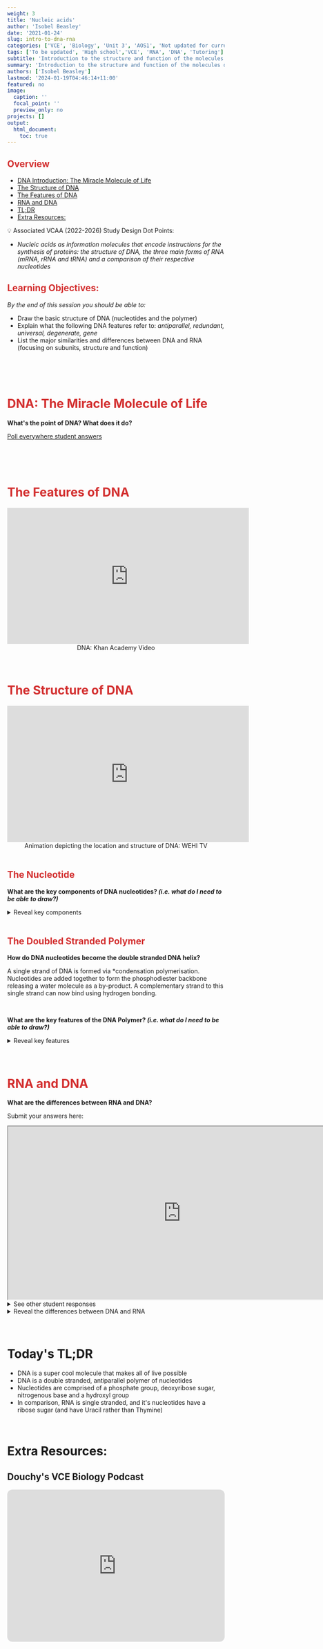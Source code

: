 ```yaml
---
weight: 3
title: 'Nucleic acids'
author: 'Isobel Beasley'
date: '2021-01-24'
slug: intro-to-dna-rna
categories: ['VCE', 'Biology', 'Unit 3', 'AOS1', 'Not updated for current study design']
tags: ['To be updated', 'High school','VCE', 'RNA', 'DNA', 'Tutoring']
subtitle: 'Introduction to the structure and function of the molecules of life: DNA, mRNA, tRNA, and rRNA'
summary: 'Introduction to the structure and function of the molecules of life: DNA, mRNA, tRNA, and rRNA'
authors: ['Isobel Beasley']
lastmod: '2024-01-19T04:46:14+11:00'
featured: no
image:
  caption: ''
  focal_point: ''
  preview_only: no
projects: []
output: 
  html_document:
    toc: true 
---
```


<h2 style="color:#D32F2F"> Overview </h2>

- [DNA Introduction: The Miracle Molecule of Life](#dna:-the-miracle-molecule-of-life)
- [The Structure of DNA](#the-structure-of-dna)
- [The Features of DNA](#the-features-of-dna)
- [RNA and DNA](#rna-and-dna)
- [TL;DR](#todays-tldr)
- [Extra Resources:](#extra-resources)


<aside>
💡 Associated VCAA (2022-2026) Study Design Dot Points:               <br> 
<ul> <i> 
<li> 
Nucleic acids as information molecules that encode instructions for the synthesis of proteins: the structure of DNA, the three main forms of RNA (mRNA, rRNA and tRNA) and a comparison of their respective nucleotides
</li> 
</i> </ul> 
</aside>



<h2 style="color:#D32F2F"> Learning Objectives: </h2>

*By the end of this session you should be able to:* 

- Draw the basic structure of DNA (nucleotides and the polymer)
- Explain what the following DNA features refer to: *antiparallel, redundant, universal, degenerate, gene*
- List the major similarities and differences between DNA and RNA (focusing on subunits, structure and function)



<br> 
<br>
<br> 

<h1 style="color:#D32F2F"> DNA: The Miracle Molecule of Life </h1> 

<b> What's the point of DNA? What does it do? </b>

[Poll everywhere student answers](https://embed.polleverywhere.com/discourses/o7pm8rXqTyTr8dFpp0Vw2?controls=none&short_poll=true)

<br> 
<br>
<br> 

<h1 style="color:#D32F2F"> The Features of DNA </h1>

<center>

<iframe width="560" height="315" src="https://www.youtube-nocookie.com/embed/_-vZ_g7K6P0?si=IOEBW9XgpKdTa1Zs" title="YouTube video player" frameborder="0" allow="accelerometer; autoplay; clipboard-write; encrypted-media; gyroscope; picture-in-picture; web-share" allowfullscreen></iframe>

<br>
DNA: Khan Academy Video 
</center>

<br> 
<br> 

<h1 style="color:#D32F2F"> The Structure of DNA </h1>

<center>

<iframe width="560" height="315" src="https://www.youtube-nocookie.com/embed/7Hk9jct2ozY?si=tUbFraR6Ku0iJxLK" title="YouTube video player" frameborder="0" allow="accelerometer; autoplay; clipboard-write; encrypted-media; gyroscope; picture-in-picture; web-share" allowfullscreen></iframe>


<br> 
Animation depicting the location and structure of DNA: WEHI TV 
</center>

<br> 

<h2 style="color:#D32F2F"> The Nucleotide </h2> 

<b> What are the key components of DNA nucleotides? <i> (i.e. what do I need to be able to draw?) </i> </b>

<details> <summary> Reveal key components </summary> 
    - Nitrogenous Base
    - Phosphate Group (Negatively Charged)
    - Deoxyribose Sugar
</details> 

<br> 

<h2 style="color:#D32F2F"> The Doubled Stranded Polymer </h2> 

<b> How do DNA nucleotides become the double stranded DNA helix? </b> 
    
A single strand of DNA is formed via *condensation polymerisation. Nucleotides are added together to form the phosphodiester backbone releasing a water molecule as a by-product. A complementary strand to this single strand can now bind using hydrogen bonding. 

<br> 

<b> What are the key features of the DNA Polymer? <i> (i.e. what do I need to be able to draw?) </i> </b> 

<details> <summary> Reveal key features </summary>
<ul>
<li>
Nucleotides
</li>
<li>
Phosphodiester backbone
</li>
<li>
Complementary Base Pairing
</li>
<li>
Antiparallel strands 
</li>
</ul> 
</details> 

<br> 
<br> 
    
<h1 style="color:#D32F2F"> RNA and DNA </h1> 

<b> What are the differences between RNA and DNA? </b> 

Submit your answers here: 
<iframe src="https://pollev-embeds.com/isobelbeasle182" width="800px" height="400px"></iframe>

<br>

<details> <summary> See other student responses </summary>

<iframe src="https://embed.polleverywhere.com/discourses/bnf9RhrM1atuCpYsq5P2E?controls=none&short_poll=true" width="800px" height="600px"></iframe>

</details> 

<details> <summary> Reveal the differences between DNA and RNA </summary> 
    - RNA is a short lived molecule which is more easily transported within the cell
        - mRNA: ***“to carry specific amino acids to the ribosome for protein synthesis”*** VCAA
        - rRNA: to be a ***“structural component of the ribosomes”*** and catalyse the assembly of amino acids into protein chains
        - tRNA: ***“to carry information from the nucleus to the ribosome for protein synthesis”*** VCAA
    - DNA is a long lived, stable molecule which resides in the nucleus.
</details> 

<br>
<br>
    

# Today's TL;DR

- DNA is a super cool molecule that makes all of live possible
- DNA is a double stranded, antiparallel polymer of nucleotides
- Nucleotides are comprised of a phosphate group, deoxyribose sugar, nitrogenous base and a hydroxyl group
- In comparison, RNA is single stranded, and it's nucleotides have a ribose sugar (and have Uracil rather than Thymine)

<br> 

# Extra Resources:

## Douchy's VCE Biology Podcast

<iframe style="border-radius:12px" src="https://open.spotify.com/embed/episode/3k6dFRu1XPmQObB1U8UjhM?utm_source=generator" width="100%" height="352" frameBorder="0" allowfullscreen="" allow="autoplay; clipboard-write; encrypted-media; fullscreen; picture-in-picture" loading="lazy"></iframe>


